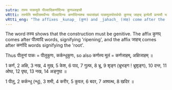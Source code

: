 ```yaml
---
sutra: तस्य पाकमूले पील्वादिकर्णादिभ्यः कुणब्जाहचौ
vRtti: तस्येति षष्ठीसमर्थेभ्यः पील्वादिभ्यः कर्णादिभ्यश्च यथासंख्यं पाकमूलयोरर्थयोः कुणच् जाहच् इत्येतौ प्रत्ययौ भवतः ॥
vRtti_eng: "The affixes _kunap_ (कुण) and _jahach_ (जाह) come after the words _pilu_ &c and _karna_ &c respectively, when the senses are respectively 'the fruiting-season of this' and 'the root of this'."
---
```

The word तस्य shows that the construction must be genitive. The affix कुणप् comes after पील्वादि words, signifying 'ripening', and the affix जाहच् comes after कर्णादि words signifying the 'root'.

Thus पीलूनां पाकः = पीलुकुणः, कर्कन्धुकुणः, so also कर्णस्य मूलं = कर्णजाहम्, अक्षिजाहम् ॥

1 कर्ण, 2 अक्षि, 3 नख, 4 मुख, 5 केश, 6 पाद, 7 गुल्फ, 8 भ्रू, 9 शृङ्ग (भ्रूभङ्ग ! भ्रूशृङ्ग), 10 दन्त, 11 ओष्ठ, 12 पृष्ठ, 13 नख, 14 अङ्गुष्ठ ॥

1 पीलु, 2 कर्कन्धु (न्धू), 3 शमी, 4 करीर, 5 कुवल, 6 बदर, 7 अश्वत्थ, 8 खदिर ॥
